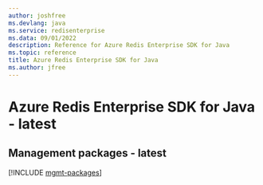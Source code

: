 ```yaml
---
author: joshfree
ms.devlang: java
ms.service: redisenterprise
ms.data: 09/01/2022
description: Reference for Azure Redis Enterprise SDK for Java
ms.topic: reference
title: Azure Redis Enterprise SDK for Java
ms.author: jfree
---
```

# Azure Redis Enterprise SDK for Java - latest

## Management packages - latest
[!INCLUDE [mgmt-packages](redis-enterprise-mgmt-index.md)]